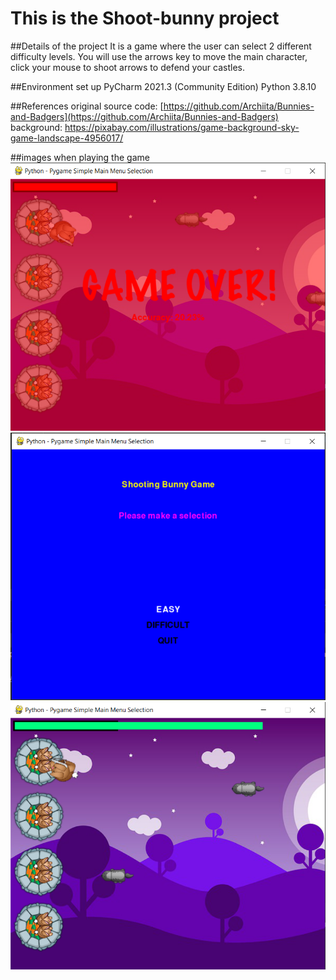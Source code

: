 # This is the Shoot-bunny project

##Details of the project 
It is a game where the user can select 2 different difficulty levels. You will use the arrows key to move the main character, click your mouse to shoot arrows to defend your castles. 

##Environment set up
PyCharm 2021.3 (Community Edition)
Python 3.8.10


##References
original source code: [https://github.com/Archiita/Bunnies-and-Badgers](https://github.com/Archiita/Bunnies-and-Badgers)
background: https://pixabay.com/illustrations/game-background-sky-game-landscape-4956017/

##images when playing the game
![gameover](https://github.com/loyanl/shoot-bunny/blob/main/snapshots/game1.png?raw=true)
![menu](https://github.com/loyanl/shoot-bunny/blob/main/snapshots/game2.png?raw=true)
![gameinterface](https://github.com/loyanl/shoot-bunny/blob/main/snapshots/game3.png?raw=true)

